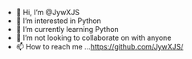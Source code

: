 - 👋 Hi, I’m @JywXJS
- 👀 I’m interested in Python
- 🌱 I’m currently learning Python
- 💞️ I’m not looking to collaborate on with anyone
- 📫 How to reach me ...https://github.com/JywXJS/

<!---
JywXJS/JywXJS is a ✨ special ✨ repository because its `README.md` (this file) appears on your GitHub profile.
You can click the Preview link to take a look at your changes.
--->
